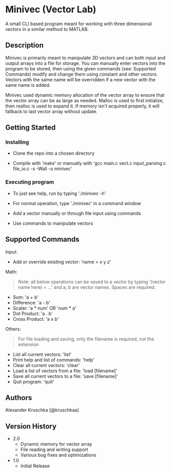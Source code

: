 # Minivec (Vector Lab) 

A small CLI based program meant for working with three dimensional vectors in a similar method to MATLAB.
  
## Description
  
Minivec is primarily meant to manipulate 3D vectors and can both input and output arrays into a file for storage. You can manually enter vectors into the program to be stored, then using the given commands (see: Supported Commands) modify and change them using constant and other vectors. Vectors with the same name will be overridden if a new vector with the same name is added.

Minivec used dynamic memory allocation of the vector array to ensure that the vector array can be as large as needed. Malloc is used to first initialize, then realloc is used to expand it. If memory isn't acquired properly, it will fallback to last vector array without update.

## Getting Started

### Installing
  
* Clone the repo into a chosen directory

* Compile with 'make' or manually with 'gcc main.c vect.c input_parsing.c file_io.c -s -Wall -o minivec'
  
### Executing program

* To just see help, run by typing './minivec -h'

* For normal operation, type './minivec' in a command window

* Add a vector manually or through file input using commands

* Use commands to manipulate vectors

## Supported Commands

Input:

 - Add or override existing vector: 'name = x y z'

Math: 

> Note: all below operations can be saved to a vector by typing '(vector name here) = ...' and a, b are vector names.
> Spaces are required.

 - Sum: 'a + b'
 - Difference: 'a - b'
 - Scalar: 'a * num' OR 'num * a'
 - Dot Product: 'a . b'
 - Cross Product: 'a x b'

Others:

> For file loading and saving, only the filename is required, not the extension

 - List all current vectors: 'list'
 - Print help and list of commands: 'help'
 - Clear all current vectors: 'clear'
 - Load a list of vectors from a file: 'load [filename]'
 - Save all current vectors to a file: 'save [filename]'
 - Quit program: 'quit'

## Authors

Alexander Kruschka [@kruschkaa]

## Version History

* 2.0
    * Dynamic memory for vector array
    * File reading and writing support
    * Various bug fixes and optimizations
* 1.0
    * Initial Release